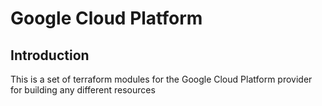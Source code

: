 # Google Cloud Platform

## Introduction

This is a set of terraform modules for the Google Cloud Platform provider for building any different resources
